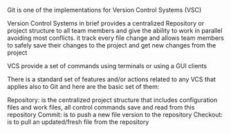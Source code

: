 Git is one of the implementations for Version Control Systems (VSC) 

Version Control Systems in brief provides a centralized Repository or project structure to all team members and give the ability to work in parallel avoiding most conflicts. it track every file change and allows team members to safely save their changes to the project and get new changes from the project

VCS provide a set of commands using terminals or using a GUI clients

There is a standard set of features and/or actions related to any VCS that applies also to Git and here are the basic set of them:

Repository: is the centralized project structure that includes configuration files and work files, all control commands save and read from this repository
Commit: is to push a new file version to the repository
Checkout: is to pull an updated/fresh file from the repository